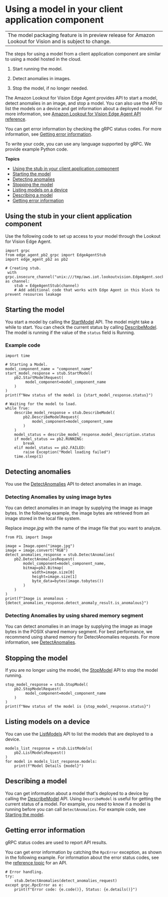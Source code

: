# Using a model in your client application component<a name="inference-using-model"></a>


|  | 
| --- |
| The model packaging feature is in preview release for Amazon Lookout for Vision and is subject to change\. | 

The steps for using a model from a client application component are similar to using a model hosted in the cloud\.

1. Start running the model\. 

1. Detect anomalies in images\.

1. Stop the model, if no longer needed\.

The Amazon Lookout for Vision Edge Agent provides API to start a model, detect anomalies in an image, and stop a model\. You can also use the API to list the models on a device and get information about a deployed model\. For more information, see [Amazon Lookout for Vision Edge Agent API reference](edge-agent-reference.md)\. 

You can get error information by checking the gRPC status codes\. For more information, see [Getting error information](#client-application-overview-getting-errors)\.

To write your code, you can use any language supported by gRPC\. We provide example Python code\. 

**Topics**
+ [Using the stub in your client application component](#edge-client-application-accessing-stub)
+ [Starting the model](#client-application-overview-start-model)
+ [Detecting anomalies](#client-application-overview-detect-anomalies)
+ [Stopping the model](#client-application-overview-stop-model)
+ [Listing models on a device](#client-application-overview-list-models)
+ [Describing a model](#client-application-overview-describing-model)
+ [Getting error information](#client-application-overview-getting-errors)

## Using the stub in your client application component<a name="edge-client-application-accessing-stub"></a>

Use the following code to set up access to your model through the Lookout for Vision Edge Agent\.

```
import grpc
from edge_agent_pb2_grpc import EdgeAgentStub
import edge_agent_pb2 as pb2

# Creating stub.
 with grpc.insecure_channel("unix:///tmp/aws.iot.lookoutvision.EdgeAgent.sock") as channel:
    stub = EdgeAgentStub(channel)
    # Add additional code that works with Edge Agent in this block to prevent resources leakage
```

## Starting the model<a name="client-application-overview-start-model"></a>

 You start a model by calling the [StartModel](edge-agent-reference-start-model.md) API\. The model might take a while to start\. You can check the current status by calling [DescribeModel](edge-agent-reference-describe-model.md)\. The model is running if the value of the `status` field is Running\.

### Example code<a name="client-application-overview-start-model-example"></a>

```
import time

# Starting a Model.
model_component_name = "component_name"
start_model_response = stub.StartModel(
    pb2.StartModelRequest(
         model_component=model_component_name   
    )
)
print(f"New status of the model is {start_model_response.status}")

# Waiting for the model to load.
while True:
    describe_model_response = stub.DescribeModel(
        pb2.DescribeModelRequest(
            model_component=model_component_name
        )
    )
    model_status = describe_model_response.model_description.status
    if model_status == pb2.RUNNING:
        break
    elif model_status == pb2.FAILED:
        raise Exception("Model loading failed")
    time.sleep(1)
```

## Detecting anomalies<a name="client-application-overview-detect-anomalies"></a>

You use the [DetectAnomalies](edge-agent-reference-detect-anomalies.md) API to detect anomalies in an image\. 

### Detecting Anomalies by using image bytes<a name="client-application-overview-detect-anomalies-image-bytes"></a>

You can detect anomalies in an image by supplying the image as image bytes\. In the following example, the image bytes are retrieved from an image stored in the local file system\. 

Replace *image\.jpg* with the name of the image file that you want to analyze\.

```
from PIL import Image

image = Image.open("image.jpg")
image = image.convert("RGB")
detect_anomalies_response = stub.DetectAnomalies(
    pb2.DetectAnomaliesRequest(
        model_component=model_component_name,
        bitmap=pb2.Bitmap(
            width=image.size[0]
            height=image.size[1]
            byte_data=bytes(image.tobytes())
        ) 
    )
)
print(f"Image is anomalous - {detect_anomalies_response.detect_anomaly_result.is_anomalous}")
```

### Detecting Anomalies by using shared memory segment<a name="client-application-overview-detect-anomalies-shared-memory"></a>

You can detect anomalies in an image by supplying the image as image bytes in the POSIX shared memory segment\. For best performance, we recommend using shared memory for DetectAnomalies requests\. For more information, see [DetectAnomalies](edge-agent-reference-detect-anomalies.md)\.

## Stopping the model<a name="client-application-overview-stop-model"></a>

If you are no longer using the model, the [StopModel](edge-agent-reference-stop-model.md) API to stop the model running\.

```
stop_model_response = stub.StopModel(
    pb2.StopModelRequest(
         model_component=model_component_name   
    )
)
print(f"New status of the model is {stop_model_response.status}")
```

## Listing models on a device<a name="client-application-overview-list-models"></a>

You can use the [ListModels](edge-agent-reference-list-models.md) API to list the models that are deployed to a device\.

```
models_list_response = stub.ListModels(
    pb2.ListModelsRequest()
)
for model in models_list_response.models:
    print(f"Model Details {model}")
```

## Describing a model<a name="client-application-overview-describing-model"></a>

You can get information about a model that's deployed to a device by calling the [DescribeModel](edge-agent-reference-describe-model.md) API\. Using `DescribeModel` is useful for getting the current status of a model\. For example, you need to know if a model is running before you can call `DetectAnomalies`\. For example code, see [Starting the model](#client-application-overview-start-model)\. 

## Getting error information<a name="client-application-overview-getting-errors"></a>

gRPC status codes are used to report API results\. 

You can get error information by catching the `RpcError` exception, as shown in the following example\. For information about the error status codes, see the [reference topic](edge-agent-reference.md) for an API\. 

```
# Error handling.
try:
    stub.DetectAnomalies(detect_anomalies_request)
except grpc.RpcError as e:
    print(f"Error code: {e.code()}, Status: {e.details()}")
```